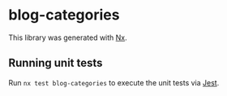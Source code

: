 # blog-categories

This library was generated with [Nx](https://nx.dev).

## Running unit tests

Run `nx test blog-categories` to execute the unit tests via [Jest](https://jestjs.io).

